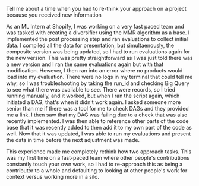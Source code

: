 Tell me about a time when you had to re-think your approach on a project because you received new information

As an ML Intern at Shopify, I was working on a very fast paced team and was tasked with creating a diversifier using the MMR algorithm as a base. I implemented the post processing step and ran evaluations to collect initial data. I compiled all the data for presentation, but simultaenously, the composite version was being updated, so I had to run evaluations again for the new version. This was pretty straightforward as I was just told there was a new version and I ran the same evaluations again but with that modification. However, I then ran into an error where no products would load into my evaluation. There were no logs in my terminal that could tell me why, so I was troubleshooting by taking the run_id and checking Big Query to see what there was available to see. There were records, so I tried running manually, and it worked, but when I ran the script again, which initiated a DAG, that's when it didn't work again. I asked someone more senior than me if there was a tool for me to check DAGs and they provided me a link. I then saw that my DAG was failing due to a check that was also recently implemented. I was then able to reference other parts of the code base that it was recently added to then add it to my own part of the code as well. Now that it was updated, I was able to run my evaluations and present the data in time before the next adjustment was made. 

This experience made me completely rethink how two approach tasks. This was my first time on a fast-paced team where other people's contributions constantly touch your own work, so I had to re-approach this as being a contributor to a whole and defaulting to looking at other people's work for context versus working more in a silo. 